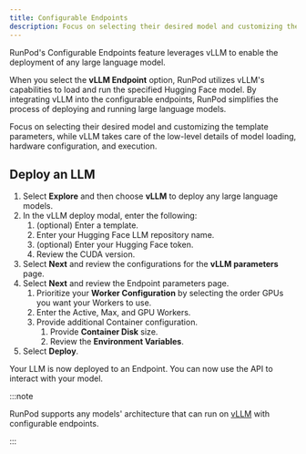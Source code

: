 ```yaml
---
title: Configurable Endpoints
description: Focus on selecting their desired model and customizing the template parameters, while vLLM takes care of the low-level details of model loading, hardware configuration, and execution.
---
```


RunPod's Configurable Endpoints feature leverages vLLM to enable the deployment of any large language model.

When you select the **vLLM Endpoint** option, RunPod utilizes vLLM's capabilities to load and run the specified Hugging Face model.
By integrating vLLM into the configurable endpoints, RunPod simplifies the process of deploying and running large language models.

Focus on selecting their desired model and customizing the template parameters, while vLLM takes care of the low-level details of model loading, hardware configuration, and execution.

## Deploy an LLM

1. Select **Explore** and then choose **vLLM** to deploy any large language models.
2. In the vLLM deploy modal, enter the following:
   1. (optional) Enter a template.
   2. Enter your Hugging Face LLM repository name.
   3. (optional) Enter your Hugging Face token.
   4. Review the CUDA version.
3. Select **Next** and review the configurations for the **vLLM parameters** page.
4. Select **Next** and review the Endpoint parameters page.
   1. Prioritize your **Worker Configuration** by selecting the order GPUs you want your Workers to use.
   2. Enter the Active, Max, and GPU Workers.
   3. Provide additional Container configuration.
      1. Provide **Container Disk** size.
      2. Review the **Environment Variables**.
5. Select **Deploy**.

Your LLM is now deployed to an Endpoint.
You can now use the API to interact with your model.

:::note

RunPod supports any models' architecture that can run on [vLLM](https://github.com/vllm-project/vllm) with configurable endpoints.

:::
